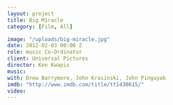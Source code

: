 ```yaml
---
layout: project
title: Big Miracle
category: [Film, All]

image: "/uploads/big-miracle.jpg"
date: 2012-02-03 00:00 Z
role: music Co-Ordinator
client: Universal Pictures
director: Ken Kwapis
music: 
with: Drew Barrymore, John Krasinski, John Pingayak
imdb: "http://www.imdb.com/title/tt1430615/"
video: 
---
```



